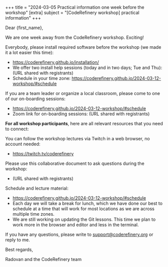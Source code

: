 +++
title = "2024-03-05 Practical information one week before the workshop"
[extra]
subject = "[CodeRefinery workshop] practical information"
+++

Dear {first_name},

We are one week away from the CodeRefinery workshop. Exciting!

Everybody, please install required software before the workshop (we made it a lot easier this time):
- https://coderefinery.github.io/installation/
- We offer two install help sessions (today and in two days; Tue and Thu): (URL shared with registrants)
- Schedule in your time zone: https://coderefinery.github.io/2024-03-12-workshop/#schedule

If you are a team leader or organize a local classroom, please come to one of our on-boarding sessions:
- https://coderefinery.github.io/2024-03-12-workshop/#schedule
- Zoom link for on-boarding sessions: (URL shared with registrants)


**For all workshop participants**, here are all relevant resources that you need to connect:

You can follow the workshop lectures via Twitch in a web browser, no account needed:
- https://twitch.tv/coderefinery

Please use this collaborative document to ask questions during the workshop:
- (URL shared with registrants)

Schedule and lecture material:
- https://coderefinery.github.io/2024-03-12-workshop/#schedule
- Each day we will take a break for lunch, which we have done our best to schedule at a time that will work for most locations as we are across multiple time zones.
- We are still working on updating the Git lessons. This time we plan to work more in the browser and editor and less in the terminal.


If you have any questions, please write to support@coderefinery.org or reply to me.


Best regards,

Radovan and the CodeRefinery team
